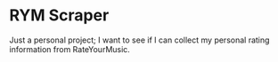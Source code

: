 # RYM Scraper
Just a personal project; I want to see if I can collect my personal rating information from RateYourMusic.
